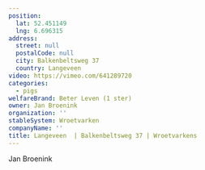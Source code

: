 ```yaml
---
position:
  lat: 52.451149
  lng: 6.696315
address:
  street: null
  postalCode: null
  city: Balkenbeltsweg 37
  country: Langeveen
video: https://vimeo.com/641289720
categories:
  - pigs
welfareBrand: Beter Leven (1 ster)
owner: Jan Broenink
organization: ''
stableSystem: Wroetvarken
companyName: ''
title: Langeveen  | Balkenbeltsweg 37 | Wroetvarkens
---
```

Jan Broenink